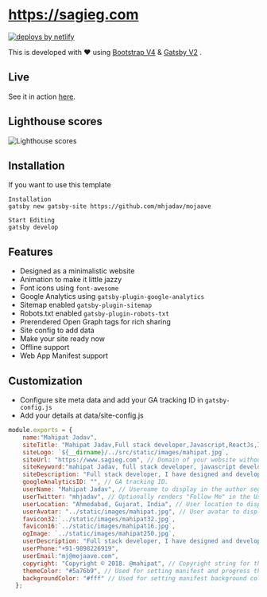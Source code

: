 # https://sagieg.com
[![deploys by netlify](https://img.shields.io/badge/deploys%20by-netlify-00c7b7.svg)](https://www.netlify.com)

This is developed with ❤️ using [Bootstrap V4](https://getbootstrap.com/) & [Gatsby V2](https://www.gatsbyjs.org/) .  

## Live
See it in action [here](https://sagieg.com/).

## Lighthouse scores

![Lighthouse scores](https://lighthouse.now.sh/?perf=99&pwa=100&a11y=80&bp=100&seo=100)

## Installation
If you want to use this template
```
Installation
gatsby new gatsby-site https://github.com/mhjadav/mojaave
```
```
Start Editing
gatsby develop

```

## Features
- Designed as a minimalistic website
- Animation to make it little jazzy
- Font icons using `font-awesome`
- Google Analytics using `gatsby-plugin-google-analytics`
- Sitemap enabled `gatsby-plugin-sitemap`
- Robots.txt enabled `gatsby-plugin-robots-txt`
- Prerendered Open Graph tags for rich sharing
- Site config to add data
- Make your site ready now
- Offline support
- Web App Manifest support

## Customization
- Configure site meta data and add your GA tracking ID in `gatsby-config.js`
- Add your details at data/site-config.js
```js
module.exports = {
    name:"Mahipat Jadav",
    siteTitle: "Mahipat Jadav,Full stack developer,Javascript,ReactJs,India", // Site title.
    siteLogo: `${__dirname}/../src/static/images/mahipat.jpg`,
    siteUrl: "https://www.sagieg.com", // Domain of your website without pathPrefix.
    siteKeyword:"mahipat Jadav, full stack developer, javascript developer, reactjs developer, Angular, nodejs developer, graphql, jquery, lodash, typescript, software engineer, web developer, front-end developer, responsive web design",
    siteDescription: "Full stack developer, I have designed and developed fast and responsive web applications using Javascript, ReactJS, Redux, NodeJs, GraphQl, Bootstrap, Gatsby", // Website description used for RSS feeds/meta description tag.
    googleAnalyticsID: "", // GA tracking ID.
    userName: "Mahipat Jadav", // Username to display in the author segment.
    userTwitter: "mhjadav", // Optionally renders "Follow Me" in the UserInfo segment.
    userLocation: "Ahmedabad, Gujarat, India", // User location to display in the author segment.
    userAvatar: "../static/images/mahipat.jpg", // User avatar to display in the author segment.
    favicon32:`../static/images/mahipat32.jpg`,
    favicon16:`../static/images/mahipat16.jpg`,
    ogImage: `../static/images/mahipat250.jpg`,
    userDescription: "Full stack developer, I have designed and developed fast and responsive web applications using Javascript, ReactJS, Redux, NodeJs, GraphQl, Bootstrap, Gatsby", // Website description used for RSS feeds/meta description tag.
    userPhone:"+91-9898226919",
    userEmail:"mj@mojaave.com",
    copyright: "Copyright © 2018. @mahipat", // Copyright string for the footer of the website and RSS feed.
    themeColor: "#5a76b9", // Used for setting manifest and progress theme colors.
    backgroundColor: "#fff" // Used for setting manifest background color.
  };
```

